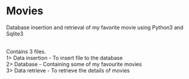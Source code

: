 # Movies
Database insertion and retrieval of my favorite movie using Python3 and Sqlite3

<br />Contains 3 files.
<br />1> Data insertion - To insert file to the database
<br />2> Database - Containing some of my favourite movies
<br />3> Data retrieve - To retrieve the details of movies
